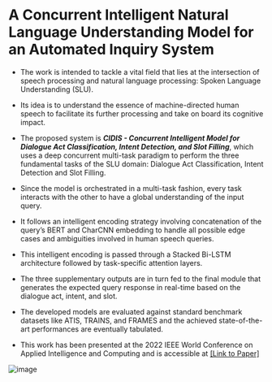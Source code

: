 # A Concurrent Intelligent Natural Language Understanding Model for an Automated Inquiry System

- The work is intended to tackle a vital field that lies at the intersection of speech processing and natural language processing: Spoken Language Understanding (SLU).
- Its idea is to understand the essence of machine-directed human speech to facilitate its further processing and take on board its cognitive impact.
- The proposed system is <b><i>CIDIS - Concurrent Intelligent Model for Dialogue Act Classification, Intent Detection, and Slot Filling</b></i>, which uses a deep concurrent multi-task paradigm to perform the three fundamental tasks of the SLU domain: Dialogue Act Classification, Intent Detection and Slot Filling.
- Since the model is orchestrated in a multi-task fashion, every task interacts with the other to have a global understanding of the input query.
- It follows an intelligent encoding strategy involving concatenation of the query’s BERT and CharCNN embedding to handle all possible edge cases and ambiguities involved in human speech queries.
- This intelligent encoding is passed through a Stacked Bi-LSTM architecture followed by task-specific attention layers.
- The three supplementary outputs are in turn fed to the final module that generates the expected query response in real-time based on the dialogue act, intent, and slot.
- The developed models are evaluated against standard benchmark datasets like ATIS, TRAINS, and FRAMES and the achieved state-of-the-art performances are eventually tabulated.

- This work has been presented at the 2022 IEEE World Conference on Applied Intelligence and Computing and is accessible at <a href="https://ieeexplore.ieee.org/abstract/document/9848883"> [Link to Paper] </a> 
  
![image](https://github.com/Srihari123456/CIDIS-An-NLU-model-for-an-automated-inquiry-system/assets/43612273/a314e4ad-8282-4181-b4ae-8bffcb640afe)
